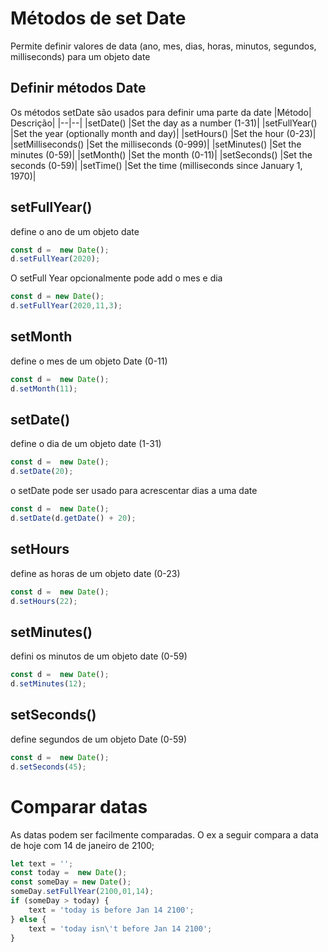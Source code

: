 # Métodos de set Date

Permite definir valores de data (ano, mes, dias, horas, minutos, segundos, milliseconds) para um
objeto date

## Definir métodos Date
Os métodos setDate são usados para definir uma parte da date
|Método| Descrição|
|--|--|
|setDate()	        |Set the day as a number (1-31)|
|setFullYear()	    |Set the year (optionally month and day)|
|setHours()	        |Set the hour (0-23)|
|setMilliseconds()	|Set the milliseconds (0-999)|
|setMinutes()	    |Set the minutes (0-59)|
|setMonth()	        |Set the month (0-11)|
|setSeconds()	    |Set the seconds (0-59)|
|setTime()	        |Set the time (milliseconds since January 1, 1970)|


## setFullYear()

define o ano de um objeto date
~~~ javascript
const d =  new Date();
d.setFullYear(2020);
~~~

O setFull Year opcionalmente pode add o mes e dia

~~~ javascript
const d = new Date();
d.setFullYear(2020,11,3);
~~~


## setMonth

define o mes de um objeto Date (0-11)
~~~ javascript
const d =  new Date();
d.setMonth(11);
~~~

## setDate()
define o dia de um objeto date (1-31)
~~~ javascript
const d =  new Date();
d.setDate(20);
~~~
o setDate pode ser usado para acrescentar dias a uma date

~~~ javascript
const d =  new Date();
d.setDate(d.getDate() + 20);
~~~

## setHours

define as horas de um objeto date (0-23)
~~~ javascript
const d =  new Date();
d.setHours(22);
~~~

## setMinutes()
defini os minutos de um objeto date (0-59)
~~~ javascript
const d =  new Date();
d.setMinutes(12);
~~~

## setSeconds()

define segundos de um objeto Date (0-59)
~~~ javascript
const d =  new Date();
d.setSeconds(45);
~~~


# Comparar datas  
As datas podem ser facilmente comparadas. O ex a seguir compara a data de hoje com 
14 de janeiro de 2100;

~~~ javascript
let text = '';
const today =  new Date();
const someDay = new Date();
someDay.setFullYear(2100,01,14);
if (someDay > today) {
    text = 'today is before Jan 14 2100';
} else {
    text = 'today isn\'t before Jan 14 2100';
}
~~~
